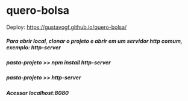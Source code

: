 # quero-bolsa

Deploy: https://gustavogf.github.io/quero-bolsa/

##### Para abrir local, clonar o projeto e abrir em um servidor http comum, exemplo: http-server
##### pasta-projeto >> npm install http-server
##### pasta-projeto >> http-server
##### Acessar localhost:8080
